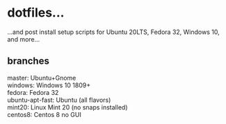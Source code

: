 <h1/>dotfiles...</h1> 
...and post install setup scripts for Ubuntu 20LTS, Fedora 32, Windows 10, and more...

<h2>branches</h2>
master:           Ubuntu+Gnome <br>
windows:          Windows 10 1809+ <br>
fedora:           Fedora 32<br>
ubuntu-apt-fast:  Ubuntu (all flavors) <br>
mint20:           Linux Mint 20 (no snaps installed) <br>
centos8:          Centos 8 no GUI <br>
